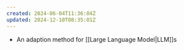 ```yaml
---
created: 2024-06-04T11:36:04Z
updated: 2024-12-10T08:35:01Z
---
```

- An adaption method for [[Large Language Model|LLM]]s